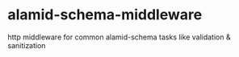 alamid-schema-middleware
========================

http middleware for common alamid-schema tasks like validation &amp; sanitization  
